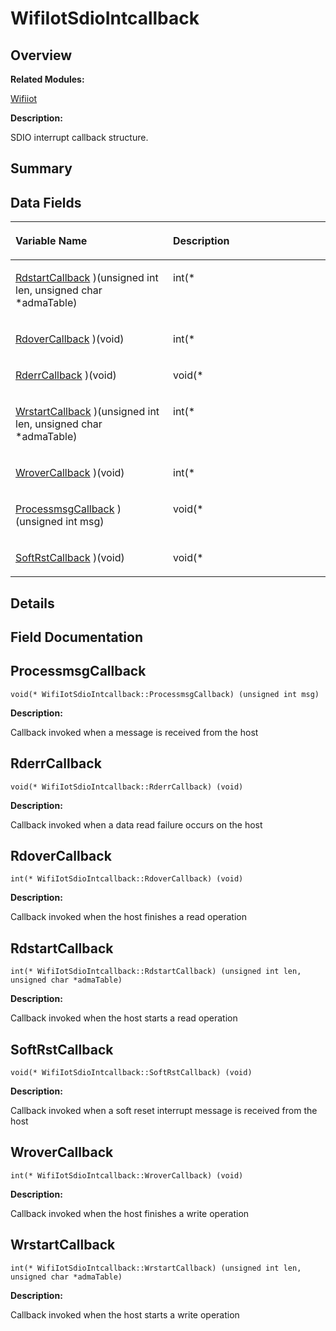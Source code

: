 # WifiIotSdioIntcallback<a name="EN-US_TOPIC_0000001055036458"></a>

## **Overview**<a name="section503191905191905"></a>

**Related Modules:**

[Wifiiot](wifiiot.md)

**Description:**

SDIO interrupt callback structure. 

## **Summary**<a name="section2105721617191905"></a>

## Data Fields<a name="pub-attribs"></a>

<a name="table330753881191905"></a>
<table><thead align="left"><tr id="row1831554242191905"><th class="cellrowborder" valign="top" width="50%" id="mcps1.1.3.1.1"><p id="p1095179541191905"><a name="p1095179541191905"></a><a name="p1095179541191905"></a>Variable Name</p>
</th>
<th class="cellrowborder" valign="top" width="50%" id="mcps1.1.3.1.2"><p id="p476159290191905"><a name="p476159290191905"></a><a name="p476159290191905"></a>Description</p>
</th>
</tr>
</thead>
<tbody><tr id="row36091202191905"><td class="cellrowborder" valign="top" width="50%" headers="mcps1.1.3.1.1 "><p id="p1274073348191905"><a name="p1274073348191905"></a><a name="p1274073348191905"></a><a href="wifiiotsdiointcallback.md#acc9dad5477a57e9a99c396f17c3a2972">RdstartCallback</a> )(unsigned int len, unsigned char *admaTable)</p>
</td>
<td class="cellrowborder" valign="top" width="50%" headers="mcps1.1.3.1.2 "><p id="p1164058388191905"><a name="p1164058388191905"></a><a name="p1164058388191905"></a>int(* </p>
</td>
</tr>
<tr id="row1191083268191905"><td class="cellrowborder" valign="top" width="50%" headers="mcps1.1.3.1.1 "><p id="p428972021191905"><a name="p428972021191905"></a><a name="p428972021191905"></a><a href="wifiiotsdiointcallback.md#a49f5c77ee508f9c6cab65b9c8a84bf3e">RdoverCallback</a> )(void)</p>
</td>
<td class="cellrowborder" valign="top" width="50%" headers="mcps1.1.3.1.2 "><p id="p1431112239191905"><a name="p1431112239191905"></a><a name="p1431112239191905"></a>int(* </p>
</td>
</tr>
<tr id="row608469975191905"><td class="cellrowborder" valign="top" width="50%" headers="mcps1.1.3.1.1 "><p id="p677066270191905"><a name="p677066270191905"></a><a name="p677066270191905"></a><a href="wifiiotsdiointcallback.md#ae0a737c353e28b85d99ed35bdfff8619">RderrCallback</a> )(void)</p>
</td>
<td class="cellrowborder" valign="top" width="50%" headers="mcps1.1.3.1.2 "><p id="p1380495948191905"><a name="p1380495948191905"></a><a name="p1380495948191905"></a>void(* </p>
</td>
</tr>
<tr id="row1098806938191905"><td class="cellrowborder" valign="top" width="50%" headers="mcps1.1.3.1.1 "><p id="p661550921191905"><a name="p661550921191905"></a><a name="p661550921191905"></a><a href="wifiiotsdiointcallback.md#af58926c3ded02e3f80aa0b993d06e3b9">WrstartCallback</a> )(unsigned int len, unsigned char *admaTable)</p>
</td>
<td class="cellrowborder" valign="top" width="50%" headers="mcps1.1.3.1.2 "><p id="p1688357698191905"><a name="p1688357698191905"></a><a name="p1688357698191905"></a>int(* </p>
</td>
</tr>
<tr id="row2134155235191905"><td class="cellrowborder" valign="top" width="50%" headers="mcps1.1.3.1.1 "><p id="p99368724191905"><a name="p99368724191905"></a><a name="p99368724191905"></a><a href="wifiiotsdiointcallback.md#a2cca616f1cb07e606d250dc995f4f6a9">WroverCallback</a> )(void)</p>
</td>
<td class="cellrowborder" valign="top" width="50%" headers="mcps1.1.3.1.2 "><p id="p544566900191905"><a name="p544566900191905"></a><a name="p544566900191905"></a>int(* </p>
</td>
</tr>
<tr id="row1961554200191905"><td class="cellrowborder" valign="top" width="50%" headers="mcps1.1.3.1.1 "><p id="p861846226191905"><a name="p861846226191905"></a><a name="p861846226191905"></a><a href="wifiiotsdiointcallback.md#a117b68e1bf52bb3d3df73cea45292ac9">ProcessmsgCallback</a> )(unsigned int msg)</p>
</td>
<td class="cellrowborder" valign="top" width="50%" headers="mcps1.1.3.1.2 "><p id="p1059648816191905"><a name="p1059648816191905"></a><a name="p1059648816191905"></a>void(* </p>
</td>
</tr>
<tr id="row1081933303191905"><td class="cellrowborder" valign="top" width="50%" headers="mcps1.1.3.1.1 "><p id="p459889357191905"><a name="p459889357191905"></a><a name="p459889357191905"></a><a href="wifiiotsdiointcallback.md#aeb173521602d5cb1dc1c4e06f6cdb6a4">SoftRstCallback</a> )(void)</p>
</td>
<td class="cellrowborder" valign="top" width="50%" headers="mcps1.1.3.1.2 "><p id="p2099023843191905"><a name="p2099023843191905"></a><a name="p2099023843191905"></a>void(* </p>
</td>
</tr>
</tbody>
</table>

## **Details**<a name="section343659856191905"></a>

## **Field Documentation**<a name="section1105987385191905"></a>

## ProcessmsgCallback<a name="a117b68e1bf52bb3d3df73cea45292ac9"></a>

```
void(* WifiIotSdioIntcallback::ProcessmsgCallback) (unsigned int msg)
```

 **Description:**

Callback invoked when a message is received from the host 

## RderrCallback<a name="ae0a737c353e28b85d99ed35bdfff8619"></a>

```
void(* WifiIotSdioIntcallback::RderrCallback) (void)
```

 **Description:**

Callback invoked when a data read failure occurs on the host 

## RdoverCallback<a name="a49f5c77ee508f9c6cab65b9c8a84bf3e"></a>

```
int(* WifiIotSdioIntcallback::RdoverCallback) (void)
```

 **Description:**

Callback invoked when the host finishes a read operation 

## RdstartCallback<a name="acc9dad5477a57e9a99c396f17c3a2972"></a>

```
int(* WifiIotSdioIntcallback::RdstartCallback) (unsigned int len, unsigned char *admaTable)
```

 **Description:**

Callback invoked when the host starts a read operation 

## SoftRstCallback<a name="aeb173521602d5cb1dc1c4e06f6cdb6a4"></a>

```
void(* WifiIotSdioIntcallback::SoftRstCallback) (void)
```

 **Description:**

Callback invoked when a soft reset interrupt message is received from the host 

## WroverCallback<a name="a2cca616f1cb07e606d250dc995f4f6a9"></a>

```
int(* WifiIotSdioIntcallback::WroverCallback) (void)
```

 **Description:**

Callback invoked when the host finishes a write operation 

## WrstartCallback<a name="af58926c3ded02e3f80aa0b993d06e3b9"></a>

```
int(* WifiIotSdioIntcallback::WrstartCallback) (unsigned int len, unsigned char *admaTable)
```

 **Description:**

Callback invoked when the host starts a write operation 

